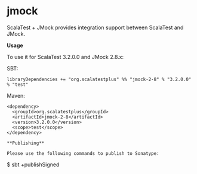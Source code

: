 # jmock
ScalaTest + JMock provides integration support between ScalaTest and JMock.

**Usage**

To use it for ScalaTest 3.2.0.0 and JMock 2.8.x: 

SBT: 

```
libraryDependencies += "org.scalatestplus" %% "jmock-2-8" % "3.2.0.0" % "test"
```

Maven: 

```
<dependency>
  <groupId>org.scalatestplus</groupId>
  <artifactId>jmock-2-8</artifactId>
  <version>3.2.0.0</version>
  <scope>test</scope>
</dependency>

**Publishing**

Please use the following commands to publish to Sonatype: 

```
$ sbt +publishSigned
```